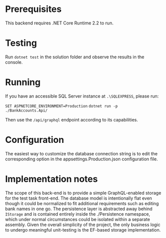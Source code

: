 # Prerequisites

This backend requires .NET Core Runtime 2.2 to run.

# Testing

Run `dotnet test` in the solution folder and observe the results in the console.

# Running

If you have an accessible SQL Server instance at `.\SQLEXPRESS`, please run:

`SET ASPNETCORE_ENVIRONMENT=Production`
`dotnet run -p ./BankAccounts.Api/`

Then use the `/api/graphql` endpoint according to its capabilities.

# Configuration

The easiest way to customize the database connection string is to edit the corresponding option in the appsettings.Production.json configuration file.

# Implementation notes

The scope of this back-end is to provide a simple GraphQL-enabled storage for the test task front-end. The database model is intentionally flat even though it could be normalized to fit additional requirements such as editing bank names in one go. The persistence layer is abstracted away behind `IStorage` and is contained entirely inside the ./Persistence namespace, which under normal circumstances could be isolated within a separate assembly. Given the overall simplicity of the project, the only business logic to undergo meaningful unit-testing is the EF-based storage implementation.